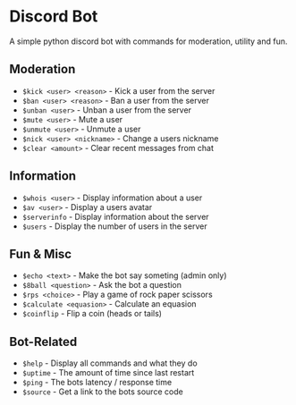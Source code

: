 # Discord Bot
A simple python discord bot with commands for moderation, utility and fun.

## Moderation
- `$kick <user> <reason>` - Kick a user from the server
- `$ban <user> <reason>` - Ban a user from the server
- `$unban <user>` - Unban a user from the server
- `$mute <user>` -  Mute a user
- `$unmute <user>` - Unmute a user
- `$nick <user> <nickname>` - Change a users nickname
- `$clear <amount>` - Clear recent messages from chat

## Information
- `$whois <user>` -  Display information about a user
- `$av <user>` - Display a users avatar
- `$serverinfo` - Display information about the server
- `$users` - Display the number of users in the server

## Fun & Misc
- `$echo <text>` - Make the bot say someting (admin only)
- `$8ball <question>` - Ask the bot a question
- `$rps <choice>` - Play a game of rock paper scissors
- `$calculate <equasion>` - Calculate an equasion
- `$coinflip` - Flip a coin (heads or tails)

## Bot-Related
- `$help` - Display all commands and what they do
- `$uptime` - The amount of time since last restart
- `$ping` - The bots latency / response time
- `$source` - Get a link to the bots source code
